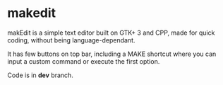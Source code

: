 # makedit

makEdit is a simple text editor built on GTK+ 3 and CPP, made for quick coding, without being language-dependant.

It has few buttons on top bar, including a MAKE shortcut where you can input a custom command or execute the first option.

Code is in **dev** branch.
